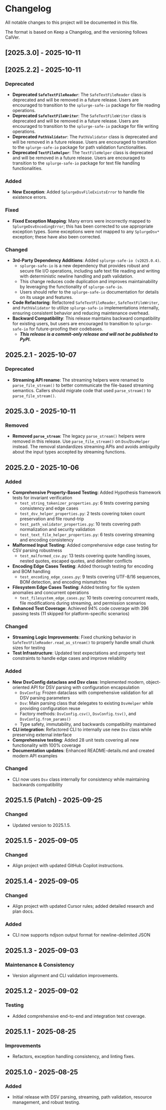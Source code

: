 # Changelog

All notable changes to this project will be documented in this file.

The format is based on Keep a Changelog, and the versioning follows CalVer.

## [2025.3.0] - 2025-10-11


## [2025.2.2] - 2025-10-11
### Deprecated
- **Deprecated `SafeTextFileReader`**: The `SafeTextFileReader` class is deprecated and will be removed in a future release. Users are encouraged to transition to the `splurge-safe-io` package for file reading operations.
- **Deprecated `SafeTextFileWriter`**: The `SafeTextFileWriter` class is deprecated and will be removed in a future release. Users are encouraged to transition to the `splurge-safe-io` package for file writing operations.
- **Deprecated `PathValidator`**: The `PathValidator` class is deprecated and will be removed in a future release. Users are encouraged to transition to the `splurge-safe-io` package for path validation functionalities.
- **Deprecated `TextFileHelper`**: The `TextFileHelper` class is deprecated and will be removed in a future release. Users are encouraged to transition to the `splurge-safe-io` package for text file handling functionalities.
### Added
- **New Exception**: Added `SplurgeDsvFileExistsError` to handle file existence errors.
### Fixed
- **Fixed Exception Mapping**: Many errors were incorrectly mapped to `SplurgeDsvEncodingError`; this has been corrected to use appropriate exception types. Some exceptions were not mapped to any `SplurgeDsv*` exception; these have also been corrected.
### Changed
- **3rd-Party Dependency Additions**: Added `splurge-safe-io (v2025.0.4)`.
  - `splurge-safe-io` is a new dependency that provides robust and secure file I/O operations, including safe text file reading and writing with deterministic newline handling and path validation.
  - This change reduces code duplication and improves maintainability by leveraging the functionality of `splurge-safe-io`.
  - Users should refer to the `splurge-safe-io` documentation for details on its usage and features.
- **Code Refactoring**: Refactored `SafeTextFileReader`, `SafeTextFileWriter`, and `PathValidator` to utilize `splurge-safe-io` implementations internally, ensuring consistent behavior and reducing maintenance overhead.
- **Backward Compatibility**: This release maintains backward compatibility for existing users, but users are encouraged to transition to `splurge-safe-io` for future-proofing their codebases.
  - **_This release is a commit-only release and will not be published to PyPI._**

## 2025.2.1 - 2025-10-07
### Deprecated
- **Streaming API rename**: The streaming helpers were renamed to `parse_file_stream()` to better communicate the file-based streaming semantics. Callers should migrate code that used `parse_stream()` to `parse_file_stream()`.

## 2025.3.0 - 2025-10-11
### Removed
- **Removed `parse_stream`**: The legacy `parse_stream()` helpers were removed in this release. Use `parse_file_stream()` on `Dsv`/`DsvHelper` instead. The removal standardizes streaming APIs and avoids ambiguity about the input types accepted by streaming functions.


## 2025.2.0 - 2025-10-06
### Added
- **Comprehensive Property-Based Testing**: Added Hypothesis framework tests for invariant verification
  - `test_string_tokenizer_properties.py`: 6 tests covering parsing consistency and edge cases
  - `test_dsv_helper_properties.py`: 2 tests covering token count preservation and file round-trip
  - `test_path_validator_properties.py`: 10 tests covering path normalization and security validation
  - `test_text_file_helper_properties.py`: 6 tests covering streaming and encoding consistency
- **Malformed Input Testing**: Added comprehensive edge case testing for CSV parsing robustness
  - `test_malformed_csv.py`: 13 tests covering quote handling issues, nested quotes, escaped quotes, and delimiter conflicts
- **Encoding Edge Cases Testing**: Added thorough testing for encoding and BOM handling
  - `test_encoding_edge_cases.py`: 9 tests covering UTF-8/16 sequences, BOM detection, and encoding mismatches
- **Filesystem Edge Cases Testing**: Added testing for file system anomalies and concurrent operations
  - `test_filesystem_edge_cases.py`: 10 tests covering concurrent reads, file modifications during streaming, and permission scenarios
- **Enhanced Test Coverage**: Achieved 94% code coverage with 396 passing tests (11 skipped for platform-specific scenarios)

### Changed
- **Streaming Logic Improvements**: Fixed chunking behavior in `SafeTextFileReader.read_as_stream()` to properly handle small chunk sizes for testing
- **Test Infrastructure**: Updated test expectations and property test constraints to handle edge cases and improve reliability

### Added
- **New DsvConfig dataclass and Dsv class**: Implemented modern, object-oriented API for DSV parsing with configuration encapsulation
  - `DsvConfig`: Frozen dataclass with comprehensive validation for all DSV parsing parameters
  - `Dsv`: Main parsing class that delegates to existing `DsvHelper` while providing configuration reuse
  - Factory methods: `DsvConfig.csv()`, `DsvConfig.tsv()`, and `DsvConfig.from_params()`
  - Type safety, immutability, and backwards compatibility maintained
- **CLI integration**: Refactored CLI to internally use new `Dsv` class while preserving external interface
- **Comprehensive testing**: Added 28 unit tests covering all new functionality with 100% coverage
- **Documentation updates**: Enhanced README-details.md and created modern API examples

### Changed
- CLI now uses `Dsv` class internally for consistency while maintaining backwards compatibility

## 2025.1.5 (Patch) - 2025-09-25
### Changed
- Updated version to 2025.1.5.

## 2025.1.5 - 2025-09-05
### Changed
- Align project with updated GitHub Copilot instructions.

## 2025.1.4 - 2025-09-05
### Changed
- Align project with updated Cursor rules; added detailed research and plan docs.

### Added
- CLI now supports ndjson output format for newline-delimited JSON

## 2025.1.3 - 2025-09-03
### Maintenance & Consistency
- Version alignment and CLI validation improvements.

## 2025.1.2 - 2025-09-02
### Testing
- Added comprehensive end-to-end and integration test coverage.

## 2025.1.1 - 2025-08-25
### Improvements
- Refactors, exception handling consistency, and linting fixes.

## 2025.1.0 - 2025-08-25
### Added
- Initial release with DSV parsing, streaming, path validation, resource management, and robust testing.


